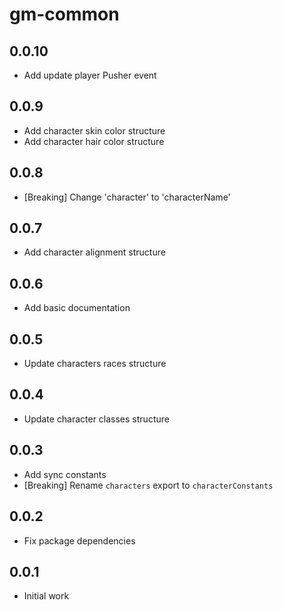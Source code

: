 # gm-common

## 0.0.10

- Add update player Pusher event

## 0.0.9

- Add character skin color structure
- Add character hair color structure

## 0.0.8

- [Breaking] Change 'character' to 'characterName'

## 0.0.7

- Add character alignment structure

## 0.0.6

- Add basic documentation

## 0.0.5

- Update characters races structure

## 0.0.4

- Update character classes structure

## 0.0.3

- Add sync constants
- [Breaking] Rename `characters` export to `characterConstants`

## 0.0.2

- Fix package dependencies

## 0.0.1

- Initial work
